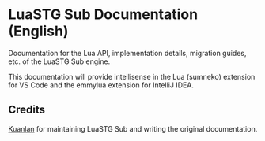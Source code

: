 # LuaSTG Sub Documentation (English)

Documentation for the Lua API, implementation details, migration guides, etc. of the LuaSTG Sub engine.

This documentation will provide intellisense in the Lua (sumneko) extension for
VS Code and the emmylua extension for IntelliJ IDEA.

## Credits
[Kuanlan](https://github.com/Demonese) for maintaining LuaSTG Sub and writing the original documentation.
